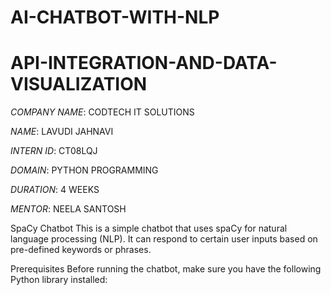 # AI-CHATBOT-WITH-NLP

# API-INTEGRATION-AND-DATA-VISUALIZATION
*COMPANY NAME*: CODTECH IT SOLUTIONS

*NAME*: LAVUDI JAHNAVI


*INTERN ID*: CT08LQJ

*DOMAIN*: PYTHON PROGRAMMING

*DURATION*: 4 WEEKS

*MENTOR*: NEELA SANTOSH





SpaCy Chatbot
This is a simple chatbot that uses spaCy for natural language processing (NLP). It can respond to certain user inputs based on pre-defined keywords or phrases.

Prerequisites
Before running the chatbot, make sure you have the following Python library installed:



